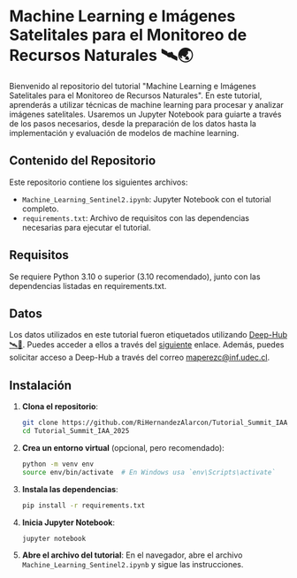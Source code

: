 # Machine Learning e Imágenes Satelitales para el Monitoreo de Recursos Naturales 🛰️🌏

Bienvenido al repositorio del tutorial "Machine Learning e Imágenes Satelitales para el Monitoreo de Recursos Naturales". En este tutorial, aprenderás a utilizar técnicas de machine learning para procesar y analizar imágenes satelitales. Usaremos un Jupyter Notebook para guiarte a través de los pasos necesarios, desde la preparación de los datos hasta la implementación y evaluación de modelos de machine learning.

## Contenido del Repositorio

Este repositorio contiene los siguientes archivos:

- `Machine_Learning_Sentinel2.ipynb`: Jupyter Notebook con el tutorial completo.
- `requirements.txt`: Archivo de requisitos con las dependencias necesarias para ejecutar el tutorial.

## Requisitos

Se requiere Python 3.10 o superior (3.10 recomendado), junto con las dependencias listadas en requirements.txt.

## Datos

Los datos utilizados en este tutorial fueron etiquetados utilizando [Deep-Hub🛰️💚](https://dev.deep-hub.net/). Puedes acceder a ellos a través del [siguiente](https://drive.google.com/drive/folders/1HEGD4dSVfZbY-5JpgM8_QuuK4qo4ELh5?usp=sharing) enlace. Además, puedes solicitar acceso a Deep-Hub a través del correo maperezc@inf.udec.cl.

## Instalación

1. **Clona el repositorio**:
   ```bash
   git clone https://github.com/RiHernandezAlarcon/Tutorial_Summit_IAA_2025.git
   cd Tutorial_Summit_IAA_2025
   ```

2. **Crea un entorno virtual** (opcional, pero recomendado):
   ```bash
   python -m venv env
   source env/bin/activate  # En Windows usa `env\Scripts\activate`
   ```

3. **Instala las dependencias**:
   ```bash
   pip install -r requirements.txt
   ```

4. **Inicia Jupyter Notebook**:
   ```bash
   jupyter notebook
   ```

5. **Abre el archivo del tutorial**:
   En el navegador, abre el archivo `Machine_Learning_Sentinel2.ipynb` y sigue las instrucciones.
